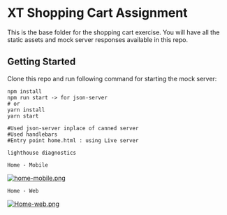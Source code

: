 # XT Shopping Cart Assignment

This is the base folder for the shopping cart exercise. You will have all the static assets and mock server responses available in this repo.

## Getting Started

Clone this repo and run following command for starting the mock server:

```
npm install
npm run start -> for json-server
# or
yarn install
yarn start 

#Used json-server inplace of canned server
#Used handlebars
#Entry point home.html : using Live server

lighthouse diagnostics
```
```
Home - Mobile
```
[![home-mobile.png](https://i.postimg.cc/0QR1drvH/home-mobile.png)](https://postimg.cc/hJrYKDf9)
```
Home - Web
```
[![Home-web.png](https://i.postimg.cc/50BdP1N9/Home-web.png)](https://postimg.cc/JDz2nfkS)
